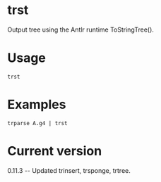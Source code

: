 # trst

Output tree using the Antlr runtime ToStringTree().

# Usage

    trst

# Examples

    trparse A.g4 | trst

# Current version

0.11.3 -- Updated trinsert, trsponge, trtree.
